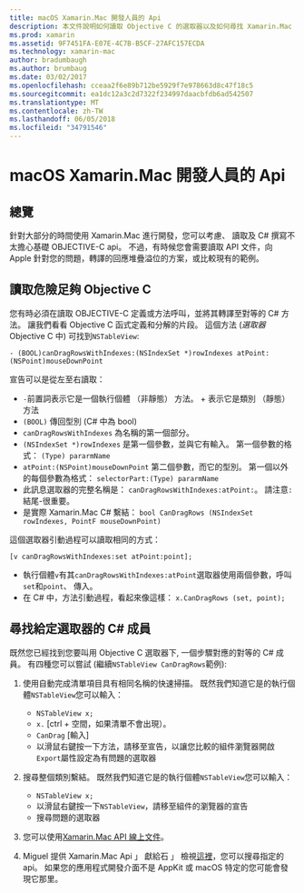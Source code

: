 ```yaml
---
title: macOS Xamarin.Mac 開發人員的 Api
description: 本文件說明如何讀取 Objective C 的選取器以及如何尋找 Xamarin.Mac 應用程式中對應的 C# 方法。
ms.prod: xamarin
ms.assetid: 9F7451FA-E07E-4C7B-B5CF-27AFC157ECDA
ms.technology: xamarin-mac
author: bradumbaugh
ms.author: brumbaug
ms.date: 03/02/2017
ms.openlocfilehash: cceaa2f6e89b712be5929f7e978663d8c47f18c5
ms.sourcegitcommit: ea1dc12a3c2d7322f234997daacbfdb6ad542507
ms.translationtype: MT
ms.contentlocale: zh-TW
ms.lasthandoff: 06/05/2018
ms.locfileid: "34791546"
---
```

# <a name="macos-apis-for-xamarinmac-developers"></a>macOS Xamarin.Mac 開發人員的 Api

## <a name="overview"></a>總覽

針對大部分的時間使用 Xamarin.Mac 進行開發，您可以考慮、 讀取及 C# 撰寫不太擔心基礎 OBJECTIVE-C api。 不過，有時候您會需要讀取 API 文件，向 Apple 針對您的問題，轉譯的回應堆疊溢位的方案，或比較現有的範例。

## <a name="reading-enough-objective-c-to-be-dangerous"></a>讀取危險足夠 Objective C

您有時必須在讀取 OBJECTIVE-C 定義或方法呼叫，並將其轉譯至對等的 C# 方法。 讓我們看看 Objective C 函式定義和分解的片段。 這個方法 (*選取器*Objective C 中) 可找到`NSTableView`:

```objc
- (BOOL)canDragRowsWithIndexes:(NSIndexSet *)rowIndexes atPoint:(NSPoint)mouseDownPoint
```

宣告可以是從左至右讀取：

- `-`前置詞表示它是一個執行個體 （非靜態） 方法。 + 表示它是類別 （靜態） 方法
- `(BOOL)` 傳回型別 (C# 中為 bool)
- `canDragRowsWithIndexes` 為名稱的第一個部分。
- `(NSIndexSet *)rowIndexes` 是第一個參數，並與它有輸入。 第一個參數的格式： `(Type) pararmName`
- `atPoint:(NSPoint)mouseDownPoint` 第二個參數，而它的型別。 第一個以外的每個參數為格式： `selectorPart:(Type) pararmName`
- 此訊息選取器的完整名稱是： `canDragRowsWithIndexes:atPoint:`。 請注意`:`結尾-很重要。
- 是實際 Xamarin.Mac C# 繫結： `bool CanDragRows (NSIndexSet rowIndexes, PointF mouseDownPoint)`

這個選取器引動過程可以讀取相同的方式：

```objc
[v canDragRowsWithIndexes:set atPoint:point];
```

- 執行個體`v`有其`canDragRowsWithIndexes:atPoint`選取器使用兩個參數，呼叫`set`和`point`、 傳入。
- 在 C# 中，方法引動過程，看起來像這樣： `x.CanDragRows (set, point);`

<a name="finding_selector" />

## <a name="finding-the-c-member-for-a-given-selector"></a>尋找給定選取器的 C# 成員

既然您已經找到您要叫用 Objective C 選取器下, 一個步驟對應的對等的 C# 成員。 有四種您可以嘗試 (繼續`NSTableView CanDragRows`範例):

1. 使用自動完成清單項目具有相同名稱的快速掃描。 既然我們知道它是的執行個體`NSTableView`您可以輸入：

    - `NSTableView x;`
    - `x.` [ctrl + 空間，如果清單不會出現）。
    - `CanDrag` [輸入]
    - 以滑鼠右鍵按一下方法，請移至宣告，以讓您比較的組件瀏覽器開啟`Export`屬性設定為有問題的選取器

2. 搜尋整個類別繫結。 既然我們知道它是的執行個體`NSTableView`您可以輸入：

    - `NSTableView x;`
    - 以滑鼠右鍵按一下`NSTableView`，請移至組件的瀏覽器的宣告
    - 搜尋問題的選取器

3. 您可以使用[Xamarin.Mac API 線上文件](https://developer.xamarin.com/api/root/monomac-lib/)。

4. Miguel 提供 Xamarin.Mac Api 」 獻給石 」 檢視[這裡](http://tirania.org/tmp/rosetta.html)，您可以搜尋指定的 api。 如果您的應用程式開發介面不是 AppKit 或 macOS 特定的您可能會發現它那里。

<!--
Note: In some cases, the assembly browser can hit a bug where it will open but not jump to the right definition. Keep that tab open, switch back to your source code and try again.
Note: The assembly browser tricks currently only works with Xamarin.Mac Classic. This will be fixed in a future version.
-->
